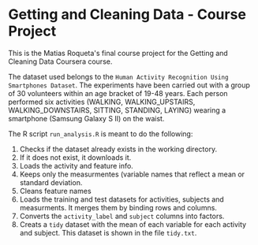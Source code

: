 # Getting and Cleaning Data - Course Project

This is the Matias Roqueta's final course project for the Getting and Cleaning Data Coursera course.

The dataset used belongs to the `Human Activity Recognition Using Smartphones Dataset`. The experiments have been carried out with a group of 30 volunteers within an age bracket of 19-48 years. Each person performed six activities (WALKING, WALKING_UPSTAIRS, WALKING_DOWNSTAIRS, SITTING, STANDING, LAYING) wearing a smartphone (Samsung Galaxy S II) on the waist.

The R script `run_analysis.R` is meant to do the following:

1. Checks if the dataset already exists in the working directory.
2. If it does not exist, it downloads it.
3. Loads the activity and feature info.
4. Keeps only the measurmentes (variable names that reflect a mean or standard deviation.
5. Cleans feature names
4. Loads the training and test datasets for activities, subjects and measurments. It merges them by binding rows and columns.
6. Converts the `activity_label` and `subject` columns into factors.
7. Creats a `tidy` dataset with the mean of each variable for each activity and subject. This dataset is shown in the file `tidy.txt`.
